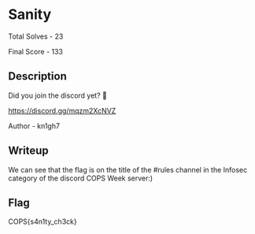 # Sanity

Total Solves - 23

Final Score - 133

## Description 

Did you join the discord yet? 👀

https://discord.gg/mqzm2XcNVZ

Author - kn1gh7

## Writeup

We can see that the flag is on the title of the #rules channel in the Infosec category of the discord COPS Week server:)

## Flag

COPS{s4n1ty_ch3ck}
